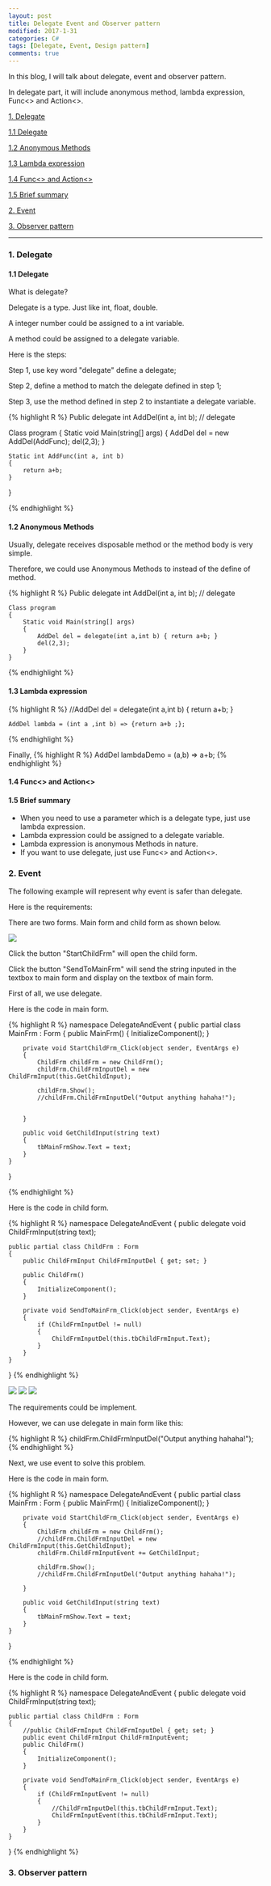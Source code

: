 ```yaml
---
layout: post
title: Delegate Event and Observer pattern
modified: 2017-1-31
categories: C#
tags: [Delegate, Event, Design pattern]
comments: true
---
```


In this blog, I will talk about delegate, event and observer pattern.

In delegate part, it will include anonymous method, lambda expression, Func<> and Action<>.

<!-- more -->
<a href="#delegate">1. Delegate </a>

<a href="#11delegate">1.1 Delegate </a>

<a href="#12anonymous">1.2 Anonymous Methods </a>

<a href="#13lambda">1.3 Lambda expression </a>

<a href="#14func">1.4 Func<> and Action<> </a>

<a href="#15summary">1.5 Brief summary </a>

<a href="#event">2. Event </a>

<a href="#observer">3. Observer pattern </a>


----------------------------------------------------------------------------------

### <a name="delegate"> 1. Delegate </a>

#### <a name="11delegate">1.1 Delegate </a>



What is delegate?

Delegate is a type. Just like int, float, double. 

A integer number could be assigned to a int variable.

A method could be assigned to a delegate variable.

Here is the steps:

Step 1, use key word "delegate" define a delegate;

Step 2, define a method to match the delegate defined in step 1;

Step 3, use the method defined in step 2 to instantiate a delegate variable.


{% highlight R %}
Public delegate int AddDel(int a, int b);  // delegate

Class program
{
    Static void Main(string[] args)
    {
        AddDel del = new AddDel(AddFunc);
        del(2,3);
    }
    
    Static int AddFunc(int a, int b)
    {
        return a+b;
    }
}

{% endhighlight %}

#### <a name="12anonymous">1.2 Anonymous Methods </a>

Usually, delegate receives disposable method or the method body is very simple.

Therefore, we could use Anonymous Methods to instead of the define of method. 

{% highlight R %}
    Public delegate int AddDel(int a, int b);  // delegate
    
    Class program
    {
        Static void Main(string[] args)
        {
            AddDel del = delegate(int a,int b) { return a+b; }
            del(2,3);
        }
    }

{% endhighlight %}

#### <a name="13lambda">1.3 Lambda expression </a>


{% highlight R %}
    //AddDel del = delegate(int a,int b) { return a+b; }
 
    AddDel lambda = (int a ,int b) => {return a+b ;};

{% endhighlight %}

Finally, 
{% highlight R %}
AddDel lambdaDemo = (a,b) => a+b;
{% endhighlight %}


#### <a name="14func">1.4 Func<> and Action<> </a>

#### <a name="15summary">1.5 Brief summary </a>
<ul>
<li>When you need to use a parameter which is a delegate type, just use lambda expression.</li>
<li>Lambda expression could be assigned to a delegate variable.</li>
<li>Lambda expression is anonymous Methods in nature.</li>
<li>If you want to use delegate, just use Func<> and Action<>.</li>
</ul>

 

### <a name="event">2. Event</a>

The following example will represent why event is safer than delegate.

Here is the requirements: 

There are two forms. Main form and child form as shown below.

<img src="/images/delegate/mainandchild.jpg">

Click the button "StartChildFrm" will open the child form.

Click the button "SendToMainFrm" will send the string inputed in the textbox to main form and display on the textbox of main form.

First of all, we use delegate.

Here is the code in main form.

{% highlight R %}
namespace DelegateAndEvent
{
    public partial class MainFrm : Form
    {
        public MainFrm()
        {
            InitializeComponent();
        }

        private void StartChildFrm_Click(object sender, EventArgs e)
        {
            ChildFrm childFrm = new ChildFrm();
            childFrm.ChildFrmInputDel = new ChildFrmInput(this.GetChildInput);            

            childFrm.Show();
            //childFrm.ChildFrmInputDel("Output anything hahaha!");


        }

        public void GetChildInput(string text)
        {
            tbMainFrmShow.Text = text;
        }
    }
}

{% endhighlight %}

Here is the code in child form.

{% highlight R %}
namespace DelegateAndEvent
{
    public delegate void ChildFrmInput(string text);

    public partial class ChildFrm : Form
    {
        public ChildFrmInput ChildFrmInputDel { get; set; }

        public ChildFrm()
        {
            InitializeComponent();
        }

        private void SendToMainFrm_Click(object sender, EventArgs e)
        {
            if (ChildFrmInputDel != null)
            {
                ChildFrmInputDel(this.tbChildFrmInput.Text);
            }
        }
    }
}
{% endhighlight %}

<img src="/images/delegate/childinput.jpg">

<img src="/images/delegate/MainGetinput.jpg">

<img src="/images/delegate/delegateProblem.jpg">

The requirements could be implement.

However, we can use delegate in main form like this:

{% highlight R %}
 childFrm.ChildFrmInputDel("Output anything hahaha!");
{% endhighlight %}


Next, we use event to solve this problem.

Here is the code in main form.

{% highlight R %}
namespace DelegateAndEvent
{
    public partial class MainFrm : Form
    {
        public MainFrm()
        {
            InitializeComponent();
        }

        private void StartChildFrm_Click(object sender, EventArgs e)
        {
            ChildFrm childFrm = new ChildFrm();
            //childFrm.ChildFrmInputDel = new ChildFrmInput(this.GetChildInput);
            childFrm.ChildFrmInputEvent += GetChildInput;

            childFrm.Show();
            //childFrm.ChildFrmInputDel("Output anything hahaha!");          

        }

        public void GetChildInput(string text)
        {
            tbMainFrmShow.Text = text;
        }
    }
}

{% endhighlight %}

Here is the code in child form.

{% highlight R %}
namespace DelegateAndEvent
{
    public delegate void ChildFrmInput(string text);

    public partial class ChildFrm : Form
    {
        //public ChildFrmInput ChildFrmInputDel { get; set; }
        public event ChildFrmInput ChildFrmInputEvent;
        public ChildFrm()
        {
            InitializeComponent();
        }

        private void SendToMainFrm_Click(object sender, EventArgs e)
        {
            if (ChildFrmInputEvent != null)
            {
                //ChildFrmInputDel(this.tbChildFrmInput.Text);
                ChildFrmInputEvent(this.tbChildFrmInput.Text);
            }
        }
    }
}
{% endhighlight %}

### <a name="observer">3. Observer pattern</a>






